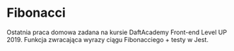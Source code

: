 # Fibonacci
Ostatnia praca domowa zadana na kursie DaftAcademy Front-end Level UP 2019.
Funkcja zwracająca wyrazy ciągu Fibonacciego + testy w Jest.
